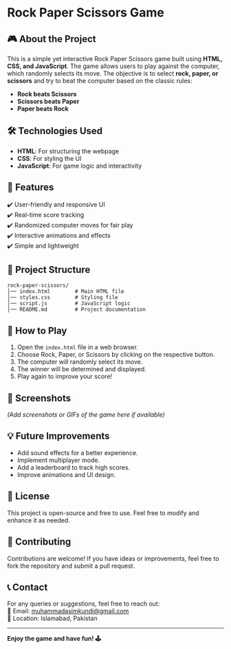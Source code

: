 # Rock Paper Scissors Game

## 🎮 About the Project
This is a simple yet interactive Rock Paper Scissors game built using **HTML, CSS, and JavaScript**. The game allows users to play against the computer, which randomly selects its move. The objective is to select **rock, paper, or scissors** and try to beat the computer based on the classic rules:

- **Rock beats Scissors**
- **Scissors beats Paper**
- **Paper beats Rock**

## 🛠️ Technologies Used
- **HTML**: For structuring the webpage
- **CSS**: For styling the UI
- **JavaScript**: For game logic and interactivity

## 🎯 Features
✔️ User-friendly and responsive UI  
✔️ Real-time score tracking  
✔️ Randomized computer moves for fair play  
✔️ Interactive animations and effects  
✔️ Simple and lightweight  

## 📂 Project Structure
```
rock-paper-scissors/
│── index.html        # Main HTML file
│── styles.css        # Styling file
│── script.js         # JavaScript logic
│── README.md         # Project documentation
```

## 🚀 How to Play
1. Open the `index.html` file in a web browser.
2. Choose Rock, Paper, or Scissors by clicking on the respective button.
3. The computer will randomly select its move.
4. The winner will be determined and displayed.
5. Play again to improve your score!

## 📸 Screenshots
*(Add screenshots or GIFs of the game here if available)*

## 💡 Future Improvements
- Add sound effects for a better experience.
- Implement multiplayer mode.
- Add a leaderboard to track high scores.
- Improve animations and UI design.

## 📜 License
This project is open-source and free to use. Feel free to modify and enhance it as needed.

## 🤝 Contributing
Contributions are welcome! If you have ideas or improvements, feel free to fork the repository and submit a pull request.

## 📞 Contact
For any queries or suggestions, feel free to reach out:  
📧 Email: muhammadasimkundi@gmail.com  
📍 Location: Islamabad, Pakistan

---
**Enjoy the game and have fun! 🕹️**
